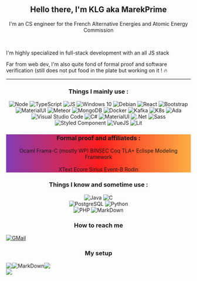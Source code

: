 <h2 align="center">Hello there, I'm KLG aka MarekPrime</h2>
<p align="center">I'm an CS engineer for the French Alternative Energies and Atomic Energy Commission</p>
<br/>
<p> I'm highly specialized in full-stack development with an all JS stack </p>
<p> Far from web dev, I'm also quite fond of formal proof and software verification (still does not put food in the plate but working on it ! 🔥 </p>

-----
<div align="center" style="diplay: flex;">
<h3>Things I mainly use :</h3>
<div style="diplay: flex;">
<img alt="Node" src="https://img.shields.io/badge/Node.js-43853D?style=for-the-badge&logo=node.js&logoColor=white"/>
<img alt="TypeScript" src="https://img.shields.io/badge/TypeScript-007ACC?style=for-the-badge&logo=typescript&logoColor=white"/>
<img alt="JS" src="https://img.shields.io/badge/JavaScript-323330?style=for-the-badge&logo=javascript&logoColor=F7DF1E"/>
<img alt="Windows 10" src="https://img.shields.io/badge/Windows-0078D6?style=for-the-badge&logo=windows&logoColor=white" />
<img alt="Debian" src="https://img.shields.io/badge/-Debian-d70a53?logo=Debian&style=for-the-badge" />
<img alt="React" src="https://img.shields.io/badge/React-20232A?style=for-the-badge&logo=react&logoColor=61DAFB" />
<img alt="Bootstrap" src="https://img.shields.io/badge/Bootstrap-563D7C?style=for-the-badge&logo=bootstrap&logoColor=white"/>
<img alt="MaterialUI" src="https://img.shields.io/badge/Material--UI-0081CB?style=for-the-badge&logo=material-ui&logoColor=white"/>
<img alt="Meteor" src="https://img.shields.io/badge/-Meteor-yellow?logo=Meteor&logoColor=red&style=for-the-badge"/>
<img alt="MongoDB" src="https://img.shields.io/badge/MongoDB-4EA94B?style=for-the-badge&logo=mongodb&logoColor=white"/>
<img alt="Docker" src="https://img.shields.io/badge/docker-%230db7ed.svg?style=for-the-badge&logo=docker&logoColor=white"/>
<img alt="Kafka" src="https://img.shields.io/badge/Apache%20Kafka-000?style=for-the-badge&logo=apachekafka"/>
<img alt="K8s" src="https://img.shields.io/badge/kubernetes-%23326ce5.svg?style=for-the-badge&logo=kubernetes&logoColor=white"/>
<img alt="Ada" src="https://img.shields.io/badge/ADA-2012-red?style=for-the-badge&logo=ada&logoColor=red"/>
<img alt="Visual Studio Code" src="https://img.shields.io/badge/Visual%20Studio%20Code-0078d7.svg?style=for-the-badge&logo=visual-studio-code&logoColor=white"/>
<img alt="C#" src="https://img.shields.io/badge/C%23-239120?style=for-the-badge&logo=c-sharp&logoColor=white"/>
 <img alt="MaterialUI" src="https://img.shields.io/badge/Loopback%204-0081CB?style=for-the-badge&logo=material-ui&logoColor=white"/>
 <img alt=".Net" src="https://img.shields.io/badge/.NET-5C2D91?style=for-the-badge&logo=.net&logoColor=white"/>
 <img alt="Sass" src="https://img.shields.io/badge/Sass-CC6699?style=for-the-badge&logo=sass&logoColor=white"/>
 <img alt="Styled Component" src="https://img.shields.io/badge/styled--components-DB7093?style=for-the-badge&logo=styled-components&logoColor=white"/>
 <img alt="VueJS" src="https://img.shields.io/badge/Vue.js-35495E?style=for-the-badge&logo=vue.js&logoColor=4FC08D" />
 <img alt="Lit" src="https://img.shields.io/badge/Lit-324FFF?style=for-the-badge&logo=Lit&logoColor=white" />
 
</div>
 
 <div style="background: rgb(131,58,180);
  background: linear-gradient(90deg, rgba(131,58,180,1) 0%, rgba(253,29,29,1) 50%, rgba(252,176,69,1) 100%);">
  <h3>
   Formal proof and affiliateds :
  </h3>
  <div>
   <div>
   <span>Ocaml</span>
   <span>Frama-C (mostly WP)</span>
   <span>BINSEC</span>
   <span>Coq</span>
   <span>TLA+</span>
   <span>Eclispe Modeling Framework</span>
   </div>
   <br/>
   <div>
   <span>XText</span>
   <span>Ecore</span>
   <span>Sirius</span>
   <span>Event-B</span>
   <span>Rodin</span>
   </div>
  </div>
 </div>

<h3>Things I know and sometime use :</h3>
<div style="diplay: flex;">
<img alt="Java" src="https://img.shields.io/badge/java-%23ED8B00.svg?style=for-the-badge&logo=java&logoColor=white"/>
<img alt="C" src="https://img.shields.io/badge/c-%2300599C.svg?style=for-the-badge&logo=c&logoColor=white"/>
</div>
<div style="diplay: flex;">
<img alt="PostgreSQL" src="https://img.shields.io/badge/PostgreSQL-316192?style=for-the-badge&logo=postgresql&logoColor=white"/>
<img alt="Python" src="https://img.shields.io/badge/Python-14354C?style=for-the-badge&logo=python&logoColor=white"/>
</div>
<div>
<img alt="PHP" src="https://img.shields.io/badge/PHP-777BB4?style=for-the-badge&logo=php&logoColor=white"/>
<img alt="MarkDown" src="https://img.shields.io/badge/Markdown-000000?style=for-the-badge&logo=markdown&logoColor=white"/> 	
</div>

  
  <h3> How to reach me </h3>
<div style="display : flex;">
<img src="https://img.shields.io/badge/-MarekPrime%235353-black?logo=Discord&style=for-the-badge" loading="lazy">
 <a href="mailto:kilyanlegallic+thisemailwillnotbescraped@gmail.com" >GMail</a> 
</div>


<h3>My setup</h3>
<div style="display : flex;">
   <img src="https://img.shields.io/badge/Zorin%2016%20PRO-22c7ff?style=for-the-badge&logo=zorin&logoColor=white" />
   <img alt="MarkDown" src="https://img.shields.io/badge/NVIDIA-RTX3070-76B900?style=for-the-badge&logo=nvidia&logoColor=white"/>
   <img src="https://img.shields.io/badge/Intel-Core_i5_11th-0071C5?style=for-the-badge&logo=intel&logoColor=white"/>
</div>
</div>

<div style="display : flex;">
<img src="https://github-readme-stats.vercel.app/api?theme=synthwave&show_icons=true&username=MarekPrim"/>
</div>
  
</div>
